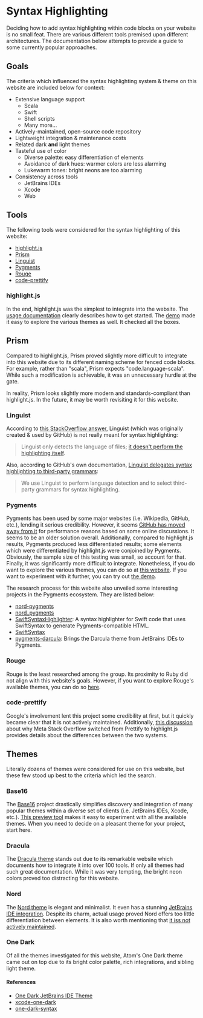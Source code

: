 # Syntax Highlighting

Deciding how to add syntax highlighting within code blocks on your website is no small feat. There are various different tools premised upon different architectures. The documentation below attempts to provide a guide to some currently popular approaches.

## Goals

The criteria which influenced the syntax highlighting system & theme on this website are included below for context:

* Extensive language support
    * Scala
    * Swift
    * Shell scripts
    * Many more...
* Actively-maintained, open-source code repository
* Lightweight integration & maintenance costs 
* Related dark **and** light themes
* Tasteful use of color
	* Diverse palette: easy differentiation of elements
	* Avoidance of dark hues: warmer colors are less alarming
	* Lukewarm tones: bright neons are too alarming
* Consistency across tools
	* JetBrains IDEs
	* Xcode
	* Web

## Tools

The following tools were considered for the syntax highlighting of this website:

* [highlight.js](https://highlightjs.org)
* [Prism](https://prismjs.com)
* [Linguist](https://github.com/github/linguist)
* [Pygments](https://pygments.org)
* [Rouge](https://github.com/rouge-ruby/rouge)
* [code-prettify](https://github.com/googlearchive/code-prettify)

### highlight.js

In the end, highlight.js was the simplest to integrate into the website. The [usage documentation](https://highlightjs.org/usage) clearly describes how to get started. The [demo](https://highlightjs.org/static/demo) made it easy to explore the various themes as well. It checked all the boxes.

## Prism

Compared to highlight.js, Prism proved slightly more difficult to integrate into this website due to its different naming scheme for fenced code blocks. For example, rather than "scala", Prism expects "code.language-scala". While such a modification is achievable, it was an unnecessary hurdle at the gate.

In reality, Prism looks slightly more modern and standards-compliant than highlight.js. In the future, it may be worth revisiting it for this website.  

### Linguist

According to [this StackOverflow answer](https://stackoverflow.com/a/53709148/6073927), Linguist (which was originally created & used by GitHub) is not really meant for syntax highlighting:

> Linguist only detects the language of files; [it doesn't perform the highlighting itself](https://github.com/github/linguist#theres-a-problem-with-the-syntax-highlighting-of-a-file).

Also, according to GitHub's own documentation, [Linguist delegates syntax highlighting to third-party grammars](https://docs.github.com/en/github/writing-on-github/creating-and-highlighting-code-blocks#syntax-highlighting):

> We use Linguist to perform language detection and to select third-party grammars for syntax highlighting. 

### Pygments

Pygments has been used by some major websites (i.e. Wikipedia, GitHub, etc.), lending it serious credibility. However, it seems [GitHub has moved away from it](https://www.greghendershott.com/2014/11/github-dropped-pygments.html) for performance reasons based on some online discussions. It seems to be an older solution overall. Additionally, compared to highlight.js results, Pygments produced less differentiated results; some elements which were differentiated by highlight.js were conjoined by Pygments. Obviously, the sample size of this testing was small, so account for that. Finally, it was significantly more difficult to integrate. Nonetheless, if you do want to explore the various themes, you can do so at [this website](https://stylishthemes.github.io/Syntax-Themes/pygments). If you want to experiment with it further, you can try out [the demo](https://pygments.org/demo).

The research process for this website also unveiled some interesting projects in the Pygments ecosystem. They are listed below:

* [nord-pygments](https://github.com/lewisacidic/nord-pygments)
* [nord_pygments](https://github.com/sbrisard/nord_pygments)
* [SwiftSyntaxHighlighter](https://github.com/NSHipster/SwiftSyntaxHighlighter): A syntax highlighter for Swift code that uses SwiftSyntax to generate Pygments-compatible HTML.
* [SwiftSyntax](https://nshipster.com/swiftsyntax)
* [pygments-darcula](https://github.com/kakawait/pygments-darcula): Brings the Darcula theme from JetBrains IDEs to Pygments.

### Rouge

Rouge is the least researched among the group. Its proximity to Ruby did not align with this website's goals. However, if you want to explore Rouge's available themes, you can do so [here](https://spsarolkar.github.io/rouge-theme-preview).

### code-prettify

Google's involvement lent this project some credibility at first, but it quickly became clear that it is not actively maintained. Additionally, [this discussion](https://meta.stackexchange.com/questions/353983/goodbye-prettify-hello-highlight-js-swapping-out-our-syntax-highlighter) about why Meta Stack Overflow switched from Prettify to highlight.js provides details about the differences between the two systems.
	
## Themes

Literally dozens of themes were considered for use on this website, but these few stood up best to the criteria which led the search.

### Base16

The [Base16](https://github.com/chriskempson/base16) project drastically simplifies discovery and integration of many popular themes within a diverse set of clients (i.e. JetBrains IDEs, Xcode, etc.). [This preview tool](http://chriskempson.com/projects/base16) makes it easy to experiment with all the available themes. When you need to decide on a pleasant theme for your project, start here.

### Dracula

The [Dracula theme](https://draculatheme.com) stands out due to its remarkable website which documents how to integrate it into over 100 tools. If only all themes had such great documentation. While it was very tempting, the bright neon colors proved too distracting for this website.

### Nord

The [Nord theme](https://www.nordtheme.com) is elegant and minimalist. It even has a stunning [JetBrains IDE integration](https://plugins.jetbrains.com/plugin/10321-nord). Despite its charm, actual usage proved Nord offers too little differentiation between elements. It is also worth mentioning that [it iss not actively maintained](https://twitter.com/arcticicestudio/status/954067233067675650).

### One Dark

Of all the themes investigated for this website, Atom's One Dark theme came out on top due to its bright color palette, rich integrations, and sibling light theme.

#### References

* [One Dark JetBrains IDE Theme](https://plugins.jetbrains.com/plugin/11938-one-dark-theme)
* [xcode-one-dark](https://github.com/bojan/xcode-one-dark)
* [one-dark-syntax](https://github.com/atom/atom/tree/master/packages/one-dark-syntax)
